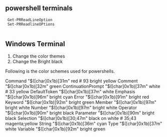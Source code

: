 
## powershell terminals

``` 
 Get-PRReadLineOption
 Set-PRReadlineOPtions
 

```
## Windows Terminal
 1. Change the color themes
 2. Change the Bright black 

 Following is the color schemes used for powershells.


Command            "$([char]0x1b)[31m" red # 93 bright yellow
Comment            "$([char]0x1b)[32m" green
ContinuationPrompt "$([char]0x1b)[37m" white # 33 yellow
DefaultToken       "$([char]0x1b)[37m" white
Emphasis           "$([char]0x1b)[96m" bright cyan
Error              "$([char]0x1b)[91m" bright red
Keyword            "$([char]0x1b)[92m" bright green
Member             "$([char]0x1b)[97m" bright white
Number             "$([char]0x1b)[97m" bright white
Operator           "$([char]0x1b)[90m" bright black
Parameter          "$([char]0x1b)[90m" bright black
Selection          "$([char]0x1b)[30;47m" black on white # 35;43 magenta;yellow
String             "$([char]0x1b)[36m" cyan
Type               "$([char]0x1b)[37m" white
Variable           "$([char]0x1b)[92m" bright green
